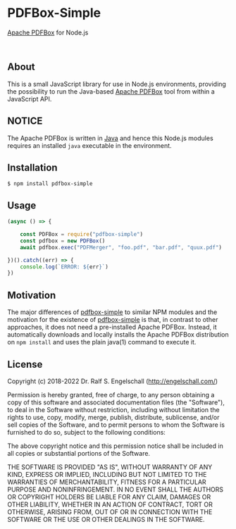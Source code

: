 
PDFBox-Simple
==================

[Apache PDFBox](https://pdfbox.apache.org/) for Node.js

<p/>
<img src="https://nodei.co/npm/pdfbox-simple.png?downloads=true&stars=true" alt=""/>

<p/>
<img src="https://david-dm.org/rse/pdfbox-simple.png" alt=""/>

About
-----

This is a small JavaScript library for use in Node.js environments,
providing the possibility to run the Java-based [Apache
PDFBox](https://pdfbox.apache.org/) tool from within a JavaScript API.

NOTICE
------

The Apache PDFBox is written in [Java](https://java.com/)
and hence this Node.js modules requires an installed `java`
executable in the environment.

Installation
------------

```shell
$ npm install pdfbox-simple
```

Usage
-----

```js
(async () => {

    const PDFBox = require("pdfbox-simple")
    const pdfbox = new PDFBox()
    await pdfbox.exec("PDFMerger", "foo.pdf", "bar.pdf", "quux.pdf")

})().catch((err) => {
    console.log(`ERROR: ${err}`)
})
```

Motivation
----------

The major differences of [pdfbox-simple](http://npmjs.com/pdfbox-simple)
to similar NPM modules and the motivation for the existence of
[pdfbox-simple](http://npmjs.com/pdfbox-simple) is that, in contrast
to other approaches, it does not need a pre-installed Apache PDFBox.
Instead, it automatically downloads and locally installs the Apache
PDFBox distribution on `npm install` and uses the plain java(1) command
to execute it.

License
-------

Copyright (c) 2018-2022 Dr. Ralf S. Engelschall (http://engelschall.com/)

Permission is hereby granted, free of charge, to any person obtaining
a copy of this software and associated documentation files (the
"Software"), to deal in the Software without restriction, including
without limitation the rights to use, copy, modify, merge, publish,
distribute, sublicense, and/or sell copies of the Software, and to
permit persons to whom the Software is furnished to do so, subject to
the following conditions:

The above copyright notice and this permission notice shall be included
in all copies or substantial portions of the Software.

THE SOFTWARE IS PROVIDED "AS IS", WITHOUT WARRANTY OF ANY KIND,
EXPRESS OR IMPLIED, INCLUDING BUT NOT LIMITED TO THE WARRANTIES OF
MERCHANTABILITY, FITNESS FOR A PARTICULAR PURPOSE AND NONINFRINGEMENT.
IN NO EVENT SHALL THE AUTHORS OR COPYRIGHT HOLDERS BE LIABLE FOR ANY
CLAIM, DAMAGES OR OTHER LIABILITY, WHETHER IN AN ACTION OF CONTRACT,
TORT OR OTHERWISE, ARISING FROM, OUT OF OR IN CONNECTION WITH THE
SOFTWARE OR THE USE OR OTHER DEALINGS IN THE SOFTWARE.

